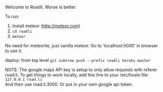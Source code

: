 Welcome to Roadli. Worse is better.


To run:  
1) Install meteor (http://meteor.com)  
2) `cd roadli`  
3) `meteor`  

No need for meteorite, just vanilla meteor. Go to 'localhost:5000' in browser to see it.

deploy:
from top level
`git subtree push --prefix roadli heroku master`

NOTE: The google maps API key is setup to only allow requests with referer road.li. To get things to work locally, add this line to your /etc/hosts file:  
`127.0.0.1 road.li`  
And then use road.li:3000. Or put in your own google api token. 
